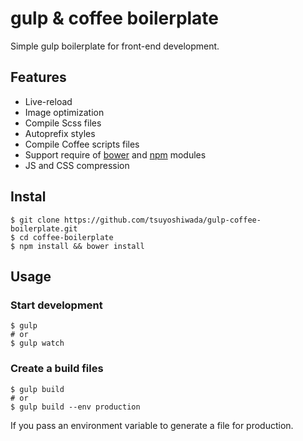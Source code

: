 gulp & coffee boilerplate
==================

Simple gulp boilerplate for front-end development.


## Features
* Live-reload
* Image optimization
* Compile Scss files
* Autoprefix styles
* Compile Coffee scripts files
* Support require of [bower](http://bower.io/) and [npm](https://www.npmjs.com/) modules
* JS and CSS compression


## Instal
```
$ git clone https://github.com/tsuyoshiwada/gulp-coffee-boilerplate.git
$ cd coffee-boilerplate
$ npm install && bower install
```


## Usage

### Start development
```
$ gulp
# or
$ gulp watch
```

### Create a build files
```
$ gulp build
# or
$ gulp build --env production
```

If you pass an environment variable to generate a file for production.

